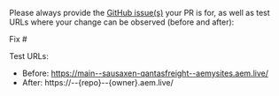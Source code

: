 Please always provide the [GitHub issue(s)](../issues) your PR is for, as well as test URLs where your change can be observed (before and after):

Fix #<gh-issue-id>

Test URLs:
- Before: https://main--sausaxen-qantasfreight--aemysites.aem.live/
- After: https://<branch>--{repo}--{owner}.aem.live/
